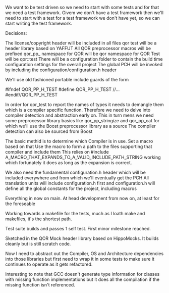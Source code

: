 We want to be test driven so we need to start with some tests and for that we need a test framework.
Givem we don't have a test framework then we'll need to start with a test for a test framework we don't have yet, 
so we can start writing the test framework.

Decisions:

The license/copyright header will be included in all files
qor test will be a header library based on YAFFUT 
All QOR preprocessor macros will be prefixed qor_pp_
namespace for QOR will be qor
namespace for QOR Test will be qor::test
There will be a configuration folder to contain the build time configuration settings for the overall project
The global PCH will be invoked by including the configuration/configuration.h header

We'll use old fashioned portable include guards of the form 

#ifndef QOR_PP_H_TEST
#define QOR_PP_H_TEST
//...
#endif//QOR_PP_H_TEST

In order for qor_test to report the names of types it needs to demangle them which is a compiler specific function.
Therefore we need to delve into compiler detection and abstraction early on.
This in turn mens we need some preprocessor library basics like qor_pp_stringize and qor_pp_cat for which we'll use the Boost preprocessor library as a source
The compiler detection can also be sourced from Boost

The basic methid is to determine which Compiler is in use. 
Set a macro based on that
Use the macro to form a path to the files supporting that compiler and include them
This relies on
#include A_MACRO_THAT_EXPANDS_TO_A_VALID_INCLUDE_PATH_STRING
working which fortunately it does as long as the expansion is correct.

We also need the fundamental configuration.h header which will be included everywhere and from which we'll eventually get the PCH
All translation units will include configuration.h first and configuration.h will define all the global constants for the project, including macros

Everything in now on main. At head development from now on, at least for the foreseable

Working towards a makefile for the tests, much as I loath make and makefiles, it's the shortest path.

Test suite builds and passes 1 self test. First minor milestone reached.

Sketched in the QOR Mock header library based on HippoMocks. It builds cleanly but is still scratch code.

Now I need to abstract out the Compiler, OS and Architecture dependencies into those libraries but first need to wrap it in some tests to make sure it continues to operate as it gets refactored.


Interesting to note that GCC doesn't generate type information for classes with missing function implementations but it does all the compilation if the missing function isn't referenced.